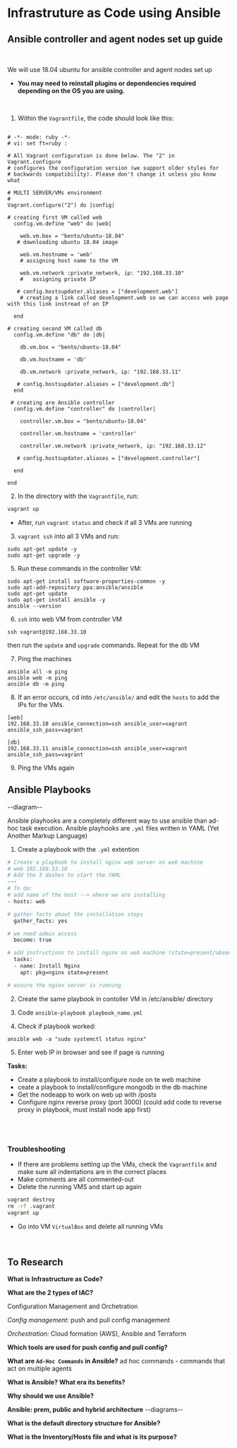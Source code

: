 # Infrastruture as Code using Ansible

## Ansible controller and agent nodes set up guide

<br>

We will use 18.04 ubuntu for ansible controller and agent nodes set up 
- **You may need to reinstall plugins or dependencies required depending on the OS you are using.**

<br>

1. Within the `Vagrantfile`, the code should look like this:
```vagrant 

# -*- mode: ruby -*-
# vi: set ft=ruby :

# All Vagrant configuration is done below. The "2" in Vagrant.configure
# configures the configuration version (we support older styles for
# backwards compatibility). Please don't change it unless you know what

# MULTI SERVER/VMs environment 
#
Vagrant.configure("2") do |config|

# creating first VM called web  
  config.vm.define "web" do |web|
    
    web.vm.box = "bento/ubuntu-18.04"
   # downloading ubuntu 18.04 image

    web.vm.hostname = 'web'
    # assigning host name to the VM
    
    web.vm.network :private_network, ip: "192.168.33.10"
    #   assigning private IP
    
   # config.hostsupdater.aliases = ["development.web"]
    # creating a link called development.web so we can access web page with this link instread of an IP   
        
  end
  
# creating second VM called db
  config.vm.define "db" do |db|
    
    db.vm.box = "bento/ubuntu-18.04"
    
    db.vm.hostname = 'db'
    
    db.vm.network :private_network, ip: "192.168.33.11"
    
   # config.hostsupdater.aliases = ["development.db"]     
  end

 # creating are Ansible controller
  config.vm.define "controller" do |controller|
    
    controller.vm.box = "bento/ubuntu-18.04"
    
    controller.vm.hostname = 'controller'
    
    controller.vm.network :private_network, ip: "192.168.33.12"
    
   # config.hostsupdater.aliases = ["development.controller"] 
    
  end

end
```

2. In the directory with the `Vagrantfile`, run:
```bash
vagrant up
```
  - After, run `vagrant status` and check if all 3 VMs are running

3. `vagrant ssh` into all 3 VMs and run:
```vagrant
sudo apt-get update -y
sudo apt-get upgrade -y
```
<!-- 4. `vagrant ssh` into the controller VM and ping the different VMs
```vagrant
ping 192.168.33.10 = *web*
ping 192.168.33.11 = *db*
```
and check for responses -->

5. Run these commands in the controller VM:
```vagrant
sudo apt-get install software-properties-common -y
sudo apt-add-repository ppa:ansible/ansible
sudo apt-get update
sudo apt-get install ansible -y
ansible --version
```

6. `ssh` into web VM from controller VM
```vagrant
ssh vagrant@192.168.33.10
```
then run the `update` and `upgrade` commands. Repeat for the db VM

7. Ping the machines
```vagrant
ansible all -m ping
ansible web -m ping
ansible db -m ping
```
8. If an error occurs, cd into `/etc/ansible/` and edit the `hosts` to add the IPs for the VMs.

```vagrant
[web]
192.168.33.10 ansible_connection=ssh ansible_user=vagrant ansible_ssh_pass=vagrant

[db]
192.168.33.11 ansible_connection=ssh ansible_user=vagrant ansible_ssh_pass=vagrant
```
9. Ping the VMs again


## Ansible Playbooks
--diagram--

Ansible playhooks are a completely different way to use ansible than ad-hoc task execution. Ansible playhooks are `.yml` files written in YAML (Yet Another Markup Language) 

1. Create a playbook with the `.yml` extention
```bash
# Create a playbook to install nginx web server on web machine
# web 192.168.33.10
# Add the 3 dashes to start the YAML
---
# To do:
# add name of the host --> where we are installing
- hosts: web

# gather facts about the installation steps
  gather_facts: yes

# we need admin access
  become: true

# add instructions to install nginx on web machine (state=present/absent)
  tasks:
  - name: Install Nginx
    apt: pkg=nginx state=present

# ensure the nginx server is running
```
2. Create the same playbook in contoller VM in /etc/ansible/ directory

3. Code `ansible-playbook playbook_name.yml`

4. Check if playbook worked:
```vagrant
ansible web -a "sudo systemctl status nginx"
```
5. Enter web IP in browser and see if page is running


**Tasks:**

- Create a playbook to install/configure node on te web machine
- ceate a playbook to install/configure mongodb in the db machine
- Get the nodeapp to work on web up with /posts
- Configure nginx reverse proxy (port 3000)
(could add code to reverse proxy in playbook, must install node app first)

<br>
<br>

### **Troubleshooting**
- If there are problems setting up the VMs, check the `Vagrantfile` and make sure all indentations are in the correct places
- Make comments are all commented-out
- Delete the running VMS and start up again
```bash
vagrant destroy
rm -rf .vagrant
vagrant up
```
- Go into VM `VirtualBox` and delete all running VMs


<br>

## To Research

**What is Infrastructure as Code?**


**What are the 2 types of IAC?**

Configuration Management and Orchetration

*Config management:* push and pull config management

*Orchestration:* Cloud formation (AWS), Ansible and Terraform

**Which tools are used for push config and pull config?**

**What are `Ad-Hoc Commands` in Ansible?**
ad hoc commands - commands that act on multiple agents

**What is Ansible? What era its benefits?**


**Why should we use Ansible?**


**Ansible: prem, public and hybrid architecture**
--diagrams--

**What is the default directory structure for Ansible?**


**What is the Inventory/Hosts file and what is its purpose?**
